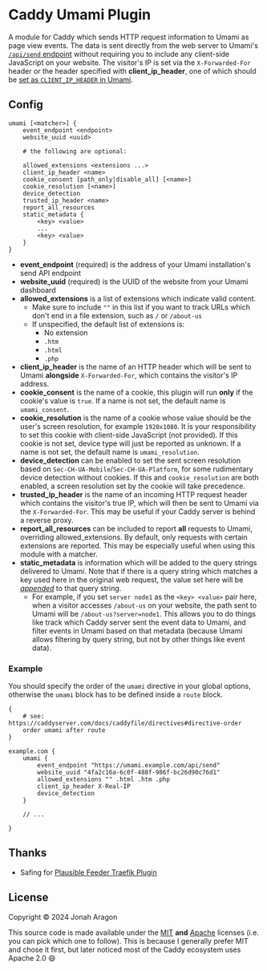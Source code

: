 <!-- markdownlint-disable MD010 -->
# Caddy Umami Plugin

A module for Caddy which sends HTTP request information to Umami as page view events. The data is sent directly from the web server to Umami's [`/api/send` endpoint](https://umami.is/docs/sending-stats) without requiring you to include any client-side JavaScript on your website. The visitor's IP is set via the `X-Forwarded-For` header or the header specified with **client_ip_header**, one of which should be [set as `CLIENT_IP_HEADER` in Umami](https://umami.is/docs/environment-variables).

## Config

```caddyfile
umami [<matcher>] {
	event_endpoint <endpoint>
	website_uuid <uuid>

	# the following are optional:

	allowed_extensions <extensions ...>
	client_ip_header <name>
	cookie_consent [path_only|disable_all] [<name>]
	cookie_resolution [<name>]
	device_detection
	trusted_ip_header <name>
	report_all_resources
	static_metadata {
		<key> <value>
		...
		<key> <value>
	}
}
```

- **event_endpoint** (required) is the address of your Umami installation's send API endpoint
- **website_uuid** (required) is the UUID of the website from your Umami dashboard
- **allowed_extensions** is a list of extensions which indicate valid content.
  - Make sure to include `""` in this list if you want to track URLs which don't end in a file extension, such as `/` or `/about-us`
  - If unspecified, the default list of extensions is:
    - No extension
    - `.htm`
    - `.html`
    - `.php`
- **client_ip_header** is the name of an HTTP header which will be sent to Umami **alongside** `X-Forwarded-For`, which contains the visitor's IP address.
- **cookie_consent** is the name of a cookie, this plugin will run **only** if the cookie's value is `true`. If a name is not set, the default name is `umami_consent`.
- **cookie_resolution** is the name of a cookie whose value should be the user's screen resolution, for example `1920x1080`. It is your responsibility to set this cookie with client-side JavaScript (not provided). If this cookie is not set, device type will just be reported as unknown. If a name is not set, the default name is `umami_resolution`.
- **device_detection** can be enabled to set the sent screen resolution based on `Sec-CH-UA-Mobile`/`Sec-CH-UA-Platform`, for some rudimentary device detection without cookies. If this and `cookie_resolution` are both enabled, a screen resolution set by the cookie will take precedence.
- **trusted_ip_header** is the name of an incoming HTTP request header which contains the visitor's true IP, which will then be sent to Umami via the `X-Forwarded-For`. This may be useful if your Caddy server is behind a reverse proxy.
- **report_all_resources** can be included to report **all** requests to Umami, overriding allowed_extensions. By default, only requests with certain extensions are reported. This may be especially useful when using this module with a matcher.
- **static_metadata** is information which will be added to the query strings delivered to Umami. Note that if there is a query string which matches a key used here in the original web request, the value set here will be [*appended*](https://pkg.go.dev/net/url#Values.Add) to that query string.
  - For example, if you set `server node1` as the `<key> <value>` pair here, when a visitor accesses `/about-us` on your website, the path sent to Umami will be `/about-us?server=node1`. This allows you to do things like track which Caddy server sent the event data to Umami, and filter events in Umami based on that metadata (because Umami allows filtering by query string, but not by other things like event data).

### Example

You should specify the order of the `umami` directive in your global options, otherwise the `umami` block has to be defined inside a `route` block.

```caddyfile
{
	# see: https://caddyserver.com/docs/caddyfile/directives#directive-order
	order umami after route
}

example.com {
	umami {
		event_endpoint "https://umami.example.com/api/send"
		website_uuid "4fa2c16a-6c0f-488f-986f-bc26d90c76d1"
		allowed_extensions "" .html .htm .php
		client_ip_header X-Real-IP
		device_detection
	}

	// ...

}
```

## Thanks

- Safing for [Plausible Feeder Traefik Plugin](https://github.com/safing/plausiblefeeder)

## License

Copyright &copy; 2024 Jonah Aragon

This source code is made available under the [MIT](LICENSE-MIT) **and** [Apache](LICENSE-Apache) licenses (i.e. you can pick which one to follow). This is because I generally prefer MIT and chose it first, but later noticed most of the Caddy ecosystem uses Apache 2.0 :smile:
